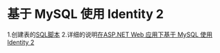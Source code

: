 # 基于 MySQL 使用 Identity 2

1.创建表的[SQL脚本](https://github.com/Bronts/Identity2MySql/blob/master/Identity2MySql/doc/AspNetIdentity2MySql.sql)
2.详细的说明[在ASP.NET Web 应用下基于 MySQL 使用 Identity 2](https://www.jianshu.com/p/1c8697c4f9f0)